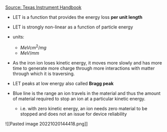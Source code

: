 [Source: Texas Instrument Handbook](https://www.ti.com/seclit/eb/sgzy002a/sgzy002a.pdf)

* LET is a function that provides the energy loss **per unit length**
* LET is strongly non-linear as a function of particle energy
* units:
	* $MeV cm^{2}/mg$
	* $MeV/mm$

* As the iron ion loses kinetic energy, it moves more slowly and has more time to generate more charge through more interactions with matter through which it is traversing.
* LET peaks at low energy also called **Bragg peak**
* Blue line is the range an ion travels in the material and thus the amount of material required to stop an ion at a particular kinetic energy.
	* i.e. with zero kinetic energy, an ion needs zero material to be stopped and does not an issue for device reliability

![[Pasted image 20221020144418.png]]